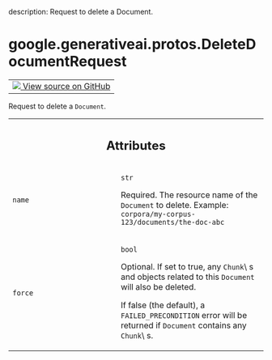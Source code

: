 description: Request to delete a Document.

<div itemscope itemtype="http://developers.google.com/ReferenceObject">
<meta itemprop="name" content="google.generativeai.protos.DeleteDocumentRequest" />
<meta itemprop="path" content="Stable" />
</div>

# google.generativeai.protos.DeleteDocumentRequest

<!-- Insert buttons and diff -->

<table class="tfo-notebook-buttons tfo-api nocontent">
<td>
  <a target="_blank" href="https://github.com/googleapis/google-cloud-python/tree/main/packages/google-ai-generativelanguage/google/ai/generativelanguage_v1beta/types/retriever_service.py#L362-L384">
    <img src="https://www.tensorflow.org/images/GitHub-Mark-32px.png" />
    View source on GitHub
  </a>
</td>
</table>



Request to delete a ``Document``.

<!-- Placeholder for "Used in" -->




<!-- Tabular view -->
 <table class="responsive fixed orange">
<colgroup><col width="214px"><col></colgroup>
<tr><th colspan="2"><h2 class="add-link">Attributes</h2></th></tr>

<tr>
<td>

`name`<a id="name"></a>

</td>
<td>

`str`

Required. The resource name of the ``Document`` to delete.
Example: ``corpora/my-corpus-123/documents/the-doc-abc``

</td>
</tr><tr>
<td>

`force`<a id="force"></a>

</td>
<td>

`bool`

Optional. If set to true, any ``Chunk``\ s and objects
related to this ``Document`` will also be deleted.

If false (the default), a ``FAILED_PRECONDITION`` error will
be returned if ``Document`` contains any ``Chunk``\ s.

</td>
</tr>
</table>



